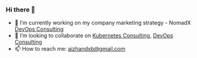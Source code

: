 ### Hi there 👋

- 🔭 I’m currently working on my company marketing strategy - NomadX [DevOps Consulting](https://nomadx.ae)
- 👯 I’m looking to collaborate on [Kubernetes Consulting](https://kuberenetes.ae), [DevOps Consulting](https://devsecops.ae)
- 📫 How to reach me: aizhandxb@gmail.com
